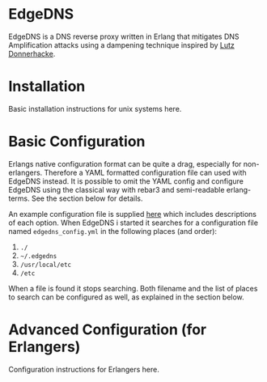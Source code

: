 # EdgeDNS
EdgeDNS is a DNS reverse proxy written in Erlang that mitigates DNS Amplification attacks using a dampening
technique inspired by [Lutz Donnerhacke](http://lutz.donnerhacke.de/eng/Blog/DNS-Dampening).

# Installation
Basic installation instructions for unix systems here.

# Basic Configuration
Erlangs native configuration format can be quite a drag, especially for non-erlangers.
Therefore a YAML formatted configuration file can used with EdgeDNS instead. 
It is possible to omit the YAML config and configure EdgeDNS using the classical way
with rebar3 and semi-readable erlang-terms. See the section below for details.

An example configuration file is supplied [here](/config/edgedns_config_example.yml)
which includes descriptions of each option. When EdgeDNS i started it searches for a
configuration file named `edgedns_config.yml` in the following places (and order):

1. `./`
2. `~/.edgedns`
3. `/usr/local/etc`
4. `/etc`

When a file is found it stops searching.
Both filename and the list of places to search can be configured as well, as explained in 
the section below.

# Advanced Configuration (for Erlangers)
Configuration instructions for Erlangers here.
